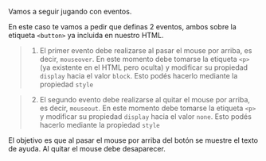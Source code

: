 Vamos a seguir jugando con eventos.

En este caso te vamos a pedir que definas 2 eventos, ambos sobre la etiqueta `<button>` ya incluida en nuestro HTML.

> 1. El primer evento debe realizarse al pasar el mouse por arriba, es decir, `mouseover`. En este momento debe tomarse la etiqueta `<p>` (ya existente en el HTML pero oculta) y modificar su propiedad `display` hacia el valor `block`. Esto podés hacerlo mediante la propiedad `style`

> 2. El segundo evento debe realizarse al quitar el mouse por arriba, es decir, `mouseout`. En este momento debe tomarse la etiqueta `<p>` y modificar su propiedad `display` hacia el valor `none`. Esto podés hacerlo mediante la propiedad `style`

El objetivo es que al pasar el mouse por arriba del botón se muestre el texto de ayuda. Al quitar el mouse debe desaparecer.